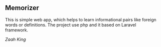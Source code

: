 ## Memorizer

This is simple web app, which helps to learn informational pairs like foreign words or definitions. The project use php and it based on Laravel framework.




*Zaah King*